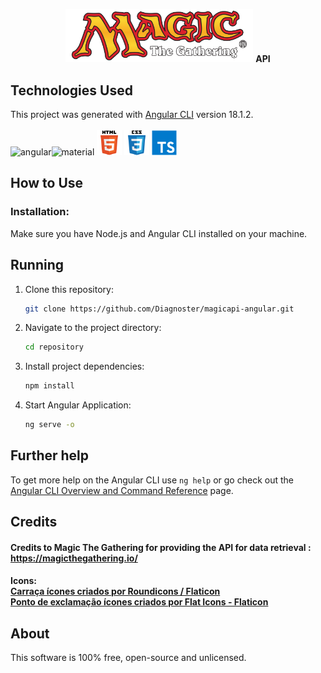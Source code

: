<p align="center">
  <img src="src/assets/logo.png" alt="material" width="300"/> <b>API</b>
</p>


## Technologies Used
This project was generated with [Angular CLI](https://github.com/angular/angular-cli) version 18.1.2. </br> </br>
<img src="https://angular.io/assets/images/logos/angular/angular.svg" alt="angular" width="40" height="40"/><img src="https://cdn.jsdelivr.net/gh/devicons/devicon/icons/materialui/materialui-plain.svg" alt="material" width="40" height="40"/>
<img src="https://raw.githubusercontent.com/devicons/devicon/master/icons/html5/html5-original-wordmark.svg" alt="html5" width="40" height="40"/>
<img src="https://raw.githubusercontent.com/devicons/devicon/master/icons/css3/css3-original-wordmark.svg" alt="css3" width="40" height="40"/> 
<img src="https://raw.githubusercontent.com/devicons/devicon/master/icons/typescript/typescript-original.svg" alt="typescript" width="40" height="40"/>

## How to Use
### Installation: 
Make sure you have Node.js and Angular CLI installed on your machine.

## Running

1. Clone this repository:
   ```bash
   git clone https://github.com/Diagnoster/magicapi-angular.git
2. Navigate to the project directory:
   ```bash
   cd repository
3. Install project dependencies:
   ```bash
   npm install
4. Start Angular Application:
    ```bash
    ng serve -o

## Further help

To get more help on the Angular CLI use `ng help` or go check out the [Angular CLI Overview and Command Reference](https://angular.dev/tools/cli) page.

## Credits
#### Credits to Magic The Gathering for providing the API for data retrieval : https://magicthegathering.io/ 
#### Icons: </br> <a href="https://www.flaticon.com/br/icones-gratis/carraca" title="carraça ícones">Carraça ícones criados por Roundicons / Flaticon</a> </br> <a href="https://www.flaticon.com/br/icones-gratis/ponto-de-exclamacao" title="ponto de exclamação ícones">Ponto de exclamação ícones criados por Flat Icons - Flaticon</a>



## About
This software is 100% free, open-source and unlicensed.
